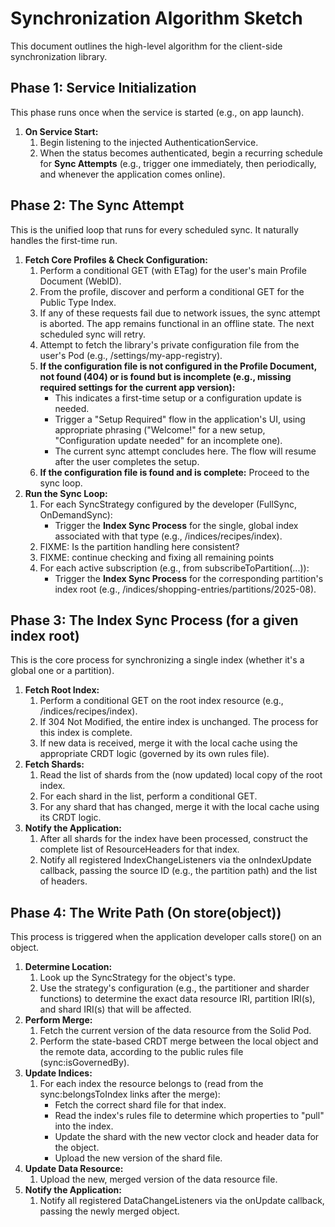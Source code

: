 # **Synchronization Algorithm Sketch**

This document outlines the high-level algorithm for the client-side synchronization library.

## **Phase 1: Service Initialization**

This phase runs once when the service is started (e.g., on app launch).

1. **On Service Start:**  
   1. Begin listening to the injected AuthenticationService.  
   2. When the status becomes authenticated, begin a recurring schedule for **Sync Attempts** (e.g., trigger one immediately, then periodically, and whenever the application comes online).

## **Phase 2: The Sync Attempt**

This is the unified loop that runs for every scheduled sync. It naturally handles the first-time run.

1. **Fetch Core Profiles & Check Configuration:**  
   1. Perform a conditional GET (with ETag) for the user's main Profile Document (WebID).  
   2. From the profile, discover and perform a conditional GET for the Public Type Index.  
   3. If any of these requests fail due to network issues, the sync attempt is aborted. The app remains functional in an offline state. The next scheduled sync will retry.  
   4. Attempt to fetch the library's private configuration file from the user's Pod (e.g., /settings/my-app-registry).  
   5. **If the configuration file is not configured in the Profile Document, not found (404) or is found but is incomplete (e.g., missing required settings for the current app version):**  
      * This indicates a first-time setup or a configuration update is needed.  
      * Trigger a "Setup Required" flow in the application's UI, using appropriate phrasing ("Welcome\!" for a new setup, "Configuration update needed" for an incomplete one).  
      * The current sync attempt concludes here. The flow will resume after the user completes the setup.  
   6. **If the configuration file is found and is complete:** Proceed to the sync loop.  
2. **Run the Sync Loop:**  
   1. For each SyncStrategy configured by the developer (FullSync, OnDemandSync):  
      * Trigger the **Index Sync Process** for the single, global index associated with that type (e.g., /indices/recipes/index).  
   2. FIXME: Is the partition handling here consistent?  
   3. FIXME: continue checking and fixing all remaining points  
   4. For each active subscription (e.g., from subscribeToPartition(...)):  
      * Trigger the **Index Sync Process** for the corresponding partition's index root (e.g., /indices/shopping-entries/partitions/2025-08).

## **Phase 3: The Index Sync Process (for a given index root)**

This is the core process for synchronizing a single index (whether it's a global one or a partition).

1. **Fetch Root Index:**  
   1. Perform a conditional GET on the root index resource (e.g., /indices/recipes/index).  
   2. If 304 Not Modified, the entire index is unchanged. The process for this index is complete.  
   3. If new data is received, merge it with the local cache using the appropriate CRDT logic (governed by its own rules file).  
2. **Fetch Shards:**  
   1. Read the list of shards from the (now updated) local copy of the root index.  
   2. For each shard in the list, perform a conditional GET.  
   3. For any shard that has changed, merge it with the local cache using its CRDT logic.  
3. **Notify the Application:**  
   1. After all shards for the index have been processed, construct the complete list of ResourceHeaders for that index.  
   2. Notify all registered IndexChangeListeners via the onIndexUpdate callback, passing the source ID (e.g., the partition path) and the list of headers.

## **Phase 4: The Write Path (On store(object))**

This process is triggered when the application developer calls store() on an object.

1. **Determine Location:**  
   1. Look up the SyncStrategy for the object's type.  
   2. Use the strategy's configuration (e.g., the partitioner and sharder functions) to determine the exact data resource IRI, partition IRI(s), and shard IRI(s) that will be affected.  
2. **Perform Merge:**  
   1. Fetch the current version of the data resource from the Solid Pod.  
   2. Perform the state-based CRDT merge between the local object and the remote data, according to the public rules file (sync:isGovernedBy).  
3. **Update Indices:**  
   1. For each index the resource belongs to (read from the sync:belongsToIndex links after the merge):  
      * Fetch the correct shard file for that index.  
      * Read the index's rules file to determine which properties to "pull" into the index.  
      * Update the shard with the new vector clock and header data for the object.  
      * Upload the new version of the shard file.  
4. **Update Data Resource:**  
   1. Upload the new, merged version of the data resource file.  
5. **Notify the Application:**  
   1. Notify all registered DataChangeListeners via the onUpdate callback, passing the newly merged object.